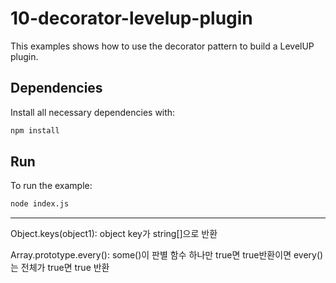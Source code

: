 # 10-decorator-levelup-plugin

This examples shows how to use the decorator pattern to build a LevelUP plugin.


## Dependencies

Install all necessary dependencies with:

```bash
npm install
```


## Run

To run the example:

```bash
node index.js
```
---
Object.keys(object1): object key가 string[]으로 반환  

Array.prototype.every(): some()이 판별 함수 하나만 true면 true반환이면 every()는 전체가 true면 true 반환